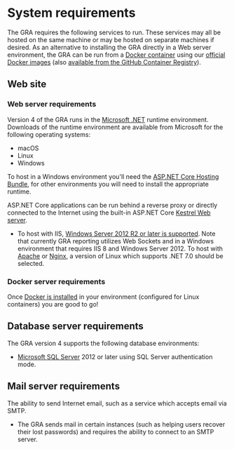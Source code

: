 # System requirements

The GRA requires the following services to run. These services may all be hosted on the same machine or may be hosted on separate machines if desired. As an alternative to installing the GRA directly in a Web server environment, the GRA can be run from a [Docker container](https://www.docker.com/) using our [official Docker images](https://hub.docker.com/r/mcld/gra/) (also [available from the GitHub Container Registry](https://ghcr.io/mcld/gra)).

## Web site

### Web server requirements

Version 4 of the GRA runs in the [Microsoft .NET](https://dotnet.microsoft.com/download) runtime environment. Downloads of the runtime environment are available from Microsoft for the following operating systems:

- macOS
- Linux
- Windows

To host in a Windows environment you'll need the [ASP.NET Core Hosting Bundle](https://docs.microsoft.com/en-us/aspnet/core/host-and-deploy/iis/?view=aspnetcore-7.0), for other environments you will need to install the appropriate runtime.

ASP.NET Core applications can be run behind a reverse proxy or directly connected to the Internet using the built-in ASP.NET Core [Kestrel Web server](https://docs.microsoft.com/en-us/aspnet/core/fundamentals/servers/kestrel?view=aspnetcore-7.0).

- To host with IIS, [Windows Server 2012 R2 or later is supported](https://docs.microsoft.com/en-us/aspnet/core/host-and-deploy/iis/?view=aspnetcore-7.0). Note that currently GRA reporting utilizes Web Sockets and in a Windows environment that requires IIS 8 and Windows Server 2012. To host with [Apache](https://docs.microsoft.com/en-us/aspnet/core/host-and-deploy/linux-apache?view=aspnetcore-7.0) or [Nginx](https://docs.microsoft.com/en-us/aspnet/core/host-and-deploy/linux-nginx?view=aspnetcore-7.0), a version of Linux which supports .NET 7.0 should be selected.

### Docker server requirements

Once [Docker is installed](https://docs.docker.com/install/) in your environment (configured for Linux containers) you are good to go!

## Database server requirements

The GRA version 4 supports the following database environments:

- [Microsoft SQL Server](http://www.microsoft.com/en-us/server-cloud/products/sql-server/) 2012 or later using SQL Server authentication mode.

## Mail server requirements

The ability to send Internet email, such as a service which accepts email via SMTP.

- The GRA sends mail in certain instances (such as helping users recover their lost passwords) and requires the ability to connect to an SMTP server.
